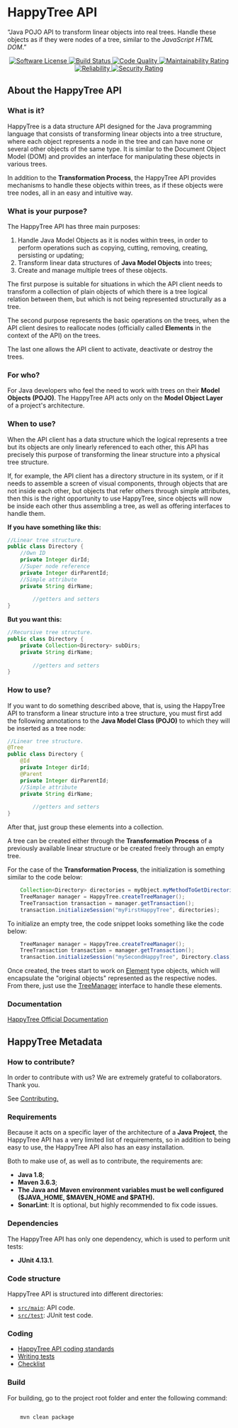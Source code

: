 
# HappyTree API

“Java POJO API to transform linear objects into real trees. Handle
these objects as if they were nodes of a tree, similar to the
*JavaScript HTML DOM*.”


<p align="center">
    <a href="LICENSE" target="_blank">
        <img alt="Software License" src="https://img.shields.io/github/license/Miuey/happytree">
    </a>
    <a href="https://github.com/Miuey/happytree/actions?query=workflow%3ABuild" target="_blank">
        <img alt="Build Status" src="https://github.com/Miuey/happytree/workflows/Build/badge.svg">
    </a>
    <a href="https://sonarcloud.io/dashboard?id=Miuey_happytree" target="_blank">
        <img alt="Code Quality" src="https://sonarcloud.io/api/project_badges/measure?project=Miuey_happytree&metric=alert_status">
    </a>
    <a href="https://sonarcloud.io/dashboard?id=Miuey_happytree" target="_blank">
        <img alt="Maintainability Rating" src="https://sonarcloud.io/api/project_badges/measure?project=Miuey_happytree&metric=sqale_rating">
    </a>
    <a href="https://sonarcloud.io/dashboard?id=Miuey_happytree" target="_blank">
        <img alt="Reliability" src="https://sonarcloud.io/api/project_badges/measure?project=Miuey_happytree&metric=reliability_rating">
    </a>
    <a href="https://sonarcloud.io/dashboard?id=Miuey_happytree" target="_blank">
        <img alt="Security Rating" src="https://sonarcloud.io/api/project_badges/measure?project=Miuey_happytree&metric=security_rating">
    </a>
</p>


## About the HappyTree API

### What is it?

HappyTree is a data structure API designed for the Java programming 
language that consists of transforming linear objects into a tree 
structure, where each object represents a node in the tree and can 
have none or several other objects of the same type. It is similar 
to the Document Object Model (DOM) and provides an interface for 
manipulating these objects in various trees.

In addition to the **Transformation Process**, the HappyTree API
provides mechanisms to handle these objects within trees, as if these
objects were tree nodes, all in an easy and intuitive way.

### What is your purpose?

The HappyTree API has three main purposes:

<ol>
<li>Handle Java Model Objects as it is nodes within trees, in order
 to perform operations such as copying, cutting, removing, creating,
 persisting or updating;</li>
<li>Transform linear data structures of <b>Java Model Objects</b> into
 trees;</li>
 <li>Create and manage multiple trees of these objects.</li>
</ol>

The first purpose is suitable for situations in which the API client
needs to transform a collection of plain objects of which there is a
tree logical relation between them, but which is not being
represented structurally as a tree.

The second purpose represents the basic operations on the trees, when
the API client desires to reallocate nodes (officially called
**Elements** in the context of the API) on the trees.

The last one allows the API client to activate, deactivate or destroy
the trees.

### For who?

For Java developers who feel the need to work with trees on their
**Model Objects (POJO)**. The HappyTree API acts only on the
**Model Object Layer** of a project's architecture.

### When to use?

When the API client has a data structure which the logical represents
a tree but its objects are only linearly referenced to each other,
this API has precisely this purpose of transforming the linear
structure into a physical tree structure.

If, for example, the API client has a directory structure in its 
system, or if it needs to assemble a screen of visual components, 
through objects that are not inside each other, but objects that 
refer others through simple attributes, then this is the right 
opportunity to use HappyTree, since objects will now be inside 
each other thus assembling a tree, as well as offering interfaces 
to handle them.

<b>If you have something like this:</b><br>

```java
//Linear tree structure.  
public class Directory {
	//Own ID
	private Integer dirId;
	//Super node reference
	private Integer dirParentId;
	//Simple attribute
	private String dirName;
	
		//getters and setters
}  
```

<b>But you want this:</b><br>

```java
//Recursive tree structure.
public class Directory {
	private Collection<Directory> subDirs;
	private String dirName;
	
		//getters and setters
}
```

### How to use?

If you want to do something described above, that is, using the
HappyTree API to transform a linear structure into a tree structure,
you must first add the following annotations to the
**Java Model Class (POJO)** to which they will be inserted as a tree
node:

```java
//Linear tree structure.
@Tree
public class Directory {
	@Id
	private Integer dirId;
	@Parent
	private Integer dirParentId;
	//Simple attribute
	private String dirName;
	
		//getters and setters
}
```

After that, just group these elements into a collection.

A tree can be created either through the **Transformation Process**
of a previously available linear structure or be created freely
through an empty tree.

For the case of the **Transformation Process**, the initialization is
something similar to the code below:

```java
	Collection<Directory> directories = myObject.myMethodToGetDirectories();
	TreeManager manager = HappyTree.createTreeManager();
	TreeTransaction transaction = manager.getTransaction();
	transaction.initializeSession("myFirstHappyTree", directories);
```

To initialize an empty tree, the code snippet looks something like
the code below:

```java
	TreeManager manager = HappyTree.createTreeManager();
	TreeTransaction transaction = manager.getTransaction();
	transaction.initializeSession("mySecondHappyTree", Directory.class);
```

Once created, the trees start to work on
[Element](./src/main/java/com/miuey/happytree/Element.java)
type objects, which will encapsulate the "original objects"
represented as the respective nodes. From there, just use the
[TreeManager](./src/main/java/com/miuey/happytree/TreeManager.java)
interface to handle these elements.

### Documentation

[HappyTree Official Documentation](https://happytreeapi.vercel.app/)
 

## HappyTree Metadata


### How to contribute?

In order to contribute with us?
We are extremely grateful to collaborators.
Thank you.

See [Contributing.](./.github/CONTRIBUTING.md)

<a name="techs"></a>

### Requirements


Because it acts on a specific layer of the architecture of a
**Java Project**, the HappyTree API has a very limited list of
requirements, so in addition to being easy to use, the HappyTree API
also has an easy installation.

Both to make use of, as well as to contribute, the requirements are:

* **Java 1.8**;
* **Maven 3.6.3**;
* **The Java and Maven environment variables must be well configured ($JAVA_HOME, $MAVEN_HOME and $PATH).**
* **SonarLint**: It is optional, but highly recommended to fix code
 issues.

### Dependencies

The HappyTree API has only one dependency, which is used to perform
unit tests:

* **JUnit 4.13.1**.

### Code structure

HappyTree API is structured into different directories:

- [`src/main`](./src/main/java/com/miuey/happytree): API code.
- [`src/test`](./src/test/java/com/miuey/happytree): JUnit test code.

### Coding

* [HappyTree API coding standards](/.github/coding/CODING_STANDARDS.md)
* [Writing tests](/.github/coding/WRITING_TESTS.md)
* [Checklist](/.github/coding/CHECKLIST.md)

### Build

For building, go to the project root folder and enter the following
command:

<code>
	mvn clean package
</code>
